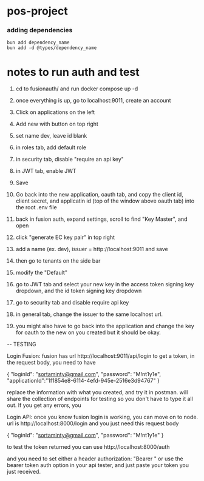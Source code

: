 # pos-project

### adding dependencies

```
bun add dependency_name
bun add -d @types/dependency_name
```


# notes to run auth and test

1. cd to fusionauth/ and run docker compose up -d
2. once everything is up, go to localhost:9011, create an account
3. Click on applications on the left
4. Add new with button on top right
5. set name dev, leave id blank
6. in roles tab, add default role
7. in security tab, disable "require an api key"
8. in JWT tab, enable JWT
9. Save
10. Go back into the new application, oauth tab, and copy the client id, client secret, and applicatin id (top of the window above oauth tab) into the root .env file

11. back in fusion auth, expand settings, scroll to find "Key Master", and open
12. click "generate EC key pair" in top right
13. add a name (ex. dev), issuer = http://localhost:9011 and save
14. then go to tenants on the side bar
15. modify the "Default"
16. go to JWT tab and select your new key in the access token signing key dropdown, and the id token signing key dropdown
17. go to security tab and disable require api key
18. in general tab, change the issuer to the same localhost url.

19. you might also have to go back into the application and change the key for oauth to the new on you created but it should be okay.

-- TESTING

Login Fusion: fusion has url http://localhost:9011/api/login to get a token, in the request body, you need to have

{
    "loginId": "sortaminty@gmail.com",
    "password": "M!nt1y1e",
    "applicationId":"1f1854e8-6114-4efd-945e-2516e3d94767"
}

replace the information with what you created, and try it in postman. will share the collection of endpoints for testing so you don't have to type it all out. If you get any errors, you 

Login API: once you know fusion login is working, you can move on to node. url is http://localhost:8000/login and you just need this request body

{
    "loginId": "sortaminty@gmail.com",
    "password": "M!nt1y1e"
}

to test the token returned you can use http://localhost:8000/auth

and you need to set either a header authorization: "Bearer <token>" or use the bearer token auth option in your api tester, and just paste your token you just received.